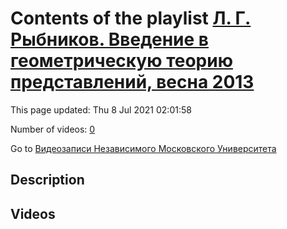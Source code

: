 # Contents of the playlist [Л. Г. Рыбников. Введение в геометрическую теорию представлений, весна 2013](https://www.youtube.com/playlist?list=PLp9ABVh6_x4FkP_AJoN1mam7rCe1pWIJZ)

This page updated: Thu 8 Jul 2021 02:01:58

Number of videos: [0](#videos)

Go to [Видеозаписи Независимого Московского Университета](../README.md)

## Description



## Videos

